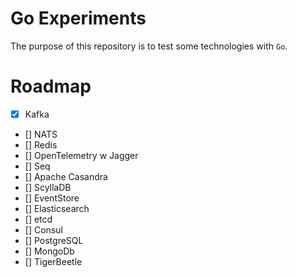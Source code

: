 # Go Experiments

The purpose of this repository is to test some technologies with `Go`.

# Roadmap

- [x] Kafka
- [] NATS
- [] Redis
- [] OpenTelemetry w Jagger
- [] Seq
- [] Apache Casandra
- [] ScyllaDB
- [] EventStore
- [] Elasticsearch
- [] etcd
- [] Consul
- [] PostgreSQL
- [] MongoDb
- [] TigerBeetle
